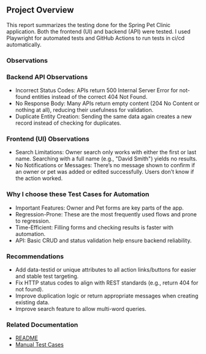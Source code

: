 ## Project Overview

This report summarizes the testing done for the Spring Pet Clinic application. Both the frontend (UI) and backend (API) were tested. I used Playwright for automated tests and GitHub Actions to run tests in ci/cd automatically.

### Observations

### Backend API Observations

- Incorrect Status Codes: APIs return 500 Internal Server Error for not-found entities instead of the correct 404 Not Found.
- No Response Body: Many APIs return empty content (204 No Content or nothing at all), reducing their usefulness for validation.
- Duplicate Entity Creation: Sending the same data again creates a new record instead of checking for duplicates.

### Frontend (UI) Observations

- Search Limitations: Owner search only works with either the first or last name. Searching with a full name (e.g., "David Smith") yields no results.
- No Notifications or Messages: There’s no message shown to confirm if an owner or pet was added or edited successfully. Users don’t know if the action worked. 

### Why I choose these Test Cases for Automation

- Important Features: Owner and Pet forms are key parts of the app.
- Regression-Prone: These are the most frequently used flows and prone to regression.
- Time-Efficient: Filling forms and checking results is faster with automation.
- API: Basic CRUD and status validation help ensure backend reliability.

### Recommendations

- Add data-testid or unique attributes to all action links/buttons for easier and stable test targeting.
- Fix HTTP status codes to align with REST standards (e.g., return 404 for not found).
- Improve duplication logic or return appropriate messages when creating existing data.
- Improve search feature to allow multi-word queries.

### Related Documentation

- [README](../README.md)
- [Manual Test Cases](../SpringPetClinic_Manual_Test_Cases.xlsx)
